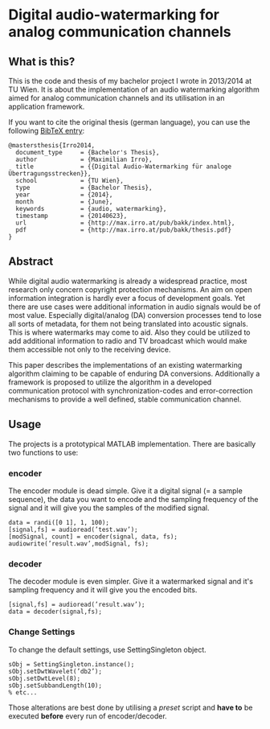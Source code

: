 # Digital audio-watermarking for analog communication channels

## What is this?

This is the code and thesis of my bachelor project I wrote in 2013/2014 at TU Wien. It is about the implementation of an audio watermarking algorithm aimed for analog communication channels and its utilisation in an application framework.

If you want to cite the original thesis (german language), you can use the following [BibTeX entry](http://max.irro.at/pub/bakk.bib):

```
@mastersthesis{Irro2014,
  document_type     = {Bachelor's Thesis},
  author            = {Maximilian Irro},
  title             = {{Digital Audio-Watermarking für analoge Übertragungsstrecken}},
  school            = {TU Wien},
  type              = {Bachelor Thesis},
  year              = {2014},
  month				= {June},
  keywords 			= {audio, watermarking},
  timestamp         = {20140623},
  url 				= {http://max.irro.at/pub/bakk/index.html},
  pdf               = {http://max.irro.at/pub/bakk/thesis.pdf}
}
```

## Abstract

While digital audio watermarking is already a widespread practice, most research only concern copyright protection mechanisms. An aim on open information integration is hardly ever a focus of development goals. Yet there are use cases were additional information in audio signals would be of most value. Especially digital/analog (DA) conversion processes tend to lose all sorts of metadata, for them not being translated into acoustic signals. This is where watermarks may come to aid. Also they could be utilized to add additional information to radio and TV broadcast which would make them accessible not only to the receiving device.

This paper describes the implementations of an existing watermarking algorithm claiming to be capable of enduring DA conversions. Additionally a framework is proposed to utilize the algorithm in a developed communication protocol with synchronization-codes and error-correction mechanisms to provide a well defined, stable communication channel.

## Usage

The projects is a prototypical MATLAB implementation. There are basically two functions to use:

### encoder

The encoder module is dead simple. Give it a digital signal (= a sample sequence), the data you want to encode and the sampling frequency of the signal and it will give you the samples of the modified signal.

	data = randi([0 1], 1, 100);  
	[signal,fs] = audioread(’test.wav’);  
	[modSignal, count] = encoder(signal, data, fs);  
	audiowrite(’result.wav’,modSignal, fs);

### decoder 

The decoder module is even simpler. Give it a watermarked signal and it's sampling frequency and it will give you the encoded bits.

	[signal,fs] = audioread(’result.wav’);  
	data = decoder(signal,fs);

### Change Settings

To change the default settings, use SettingSingleton object. 

	sObj = SettingSingleton.instance();  
	sObj.setDwtWavelet(’db2’);  
	sObj.setDwtLevel(8);  
	sObj.setSubbandLength(10);  
	% etc...

Those alterations are best done by utilising a *preset* script and **have to** be executed **before** every run of encoder/decoder.
